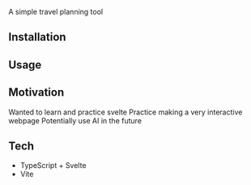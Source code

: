A simple travel planning tool

## Installation

## Usage

## Motivation
Wanted to learn and practice svelte
Practice making a very interactive webpage
Potentially use AI in the future

## Tech
- TypeScript + Svelte
- Vite
